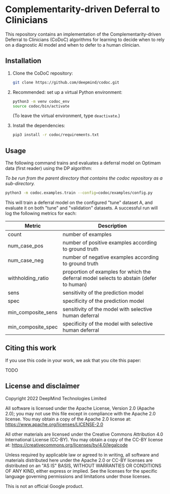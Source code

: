 # Complementarity-driven Deferral to Clinicians

This repository contains an implementation of the Complementarity-driven
Deferral to Clinicians (CoDoC) algorithms for learning to decide when to rely
on a diagnostic AI model and when to defer to a human clinician.

## Installation

1. Clone the CoDoC repository:

   ```bash
   git clone https://github.com/deepmind/codoc.git
   ```

1. Recommended: set up a virtual Python environment:

   ```bash
   python3 -m venv codoc_env
   source codoc/bin/activate
   ```
   (To leave the virtual environment, type `deactivate`.)

1. Install the dependencies:

   ```bash
   pip3 install -r codoc/requirements.txt
   ```

## Usage

The following command trains and evaluates a deferral model on Optimam data
(first reader) using the DP algorithm:

_To be run from the parent directory that contains the codoc repository as a
sub-directory._

```bash
python3 -m codoc.examples.train --config=codoc/examples/config.py
```

This will train a deferral model on the configured "tune" dataset A, and
evaluate it on both "tune" and "validation" datasets. A successful run will log
the following metrics for each:

| Metric             | Description                                            |
| ------------------ | ------------------------------------------------------ |
| count              | number of examples                                     |
| num_case_pos       | number of positive examples according to ground truth  |
| num_case_neg       | number of negative examples according to ground truth  |
| withholding_ratio  | proportion of examples for which the deferral model selects to abstain (defer to human) |
| sens               | sensitivity of the prediction model                    |
| spec               | specificity of the prediction model                    |
| min_composite_sens | sensitivity of the model with selective human deferral |
| min_composite_spec | specificity of the model with selective human deferral |

## Citing this work

If you use this code in your work, we ask that you cite this paper:

TODO

## License and disclaimer

Copyright 2022 DeepMind Technologies Limited

All software is licensed under the Apache License, Version 2.0 (Apache 2.0); you
may not use this file except in compliance with the Apache 2.0 license. You may
obtain a copy of the Apache 2.0 license at:
https://www.apache.org/licenses/LICENSE-2.0

All other materials are licensed under the Creative Commons Attribution 4.0
International License (CC-BY). You may obtain a copy of the CC-BY license at:
https://creativecommons.org/licenses/by/4.0/legalcode

Unless required by applicable law or agreed to in writing, all software and
materials distributed here under the Apache 2.0 or CC-BY licenses are
distributed on an "AS IS" BASIS, WITHOUT WARRANTIES OR CONDITIONS OF ANY KIND,
either express or implied. See the licenses for the specific language governing
permissions and limitations under those licenses.

This is not an official Google product.

